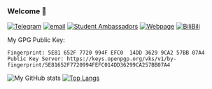 ### Welcome 👋

[![Telegram](https://img.shields.io/static/v1?&logo=telegram&label=telegram&message=@ouutou&color=blue)](https://t.me/ouutou)
[![email](https://img.shields.io/static/v1?&logo=microsoftoffice&logoColor=D83B01&label=email&message=david.wang@kirinou.top&color=D83B01)](mailto:david.wang@kirinou.top)
[![Student Ambassadors](https://img.shields.io/static/v1?&logo=microsoft&logoColor=blue&label=Microsoft%20Learn%20Student%20Ambassadors&message=david.wang@studentambassadors.com&color=blue)](mailto:david.wang@studentambassadors.com)
[![Webpage](https://img.shields.io/static/v1?&label=Webpage&message=blog.davidwang.org&color=66ccff)](https://blog.davidwang.org)
[![BiliBili](https://img.shields.io/static/v1?&logo=bilibili&logoColor=00a1d6&label=BiliBli&message=@David_Y_Wang&color=00a1d6)](https://space.bilibili.com/3788061)

My GPG Public Key:

```text
Fingerprint: 5E81 652F 7720 994F EFC0  14DD 3629 9CA2 57BB 07A4
Public Key Server: https://keys.openpgp.org/vks/v1/by-fingerprint/5E81652F7720994FEFC014DD36299CA257BB07A4
```
![My GitHub stats](https://github-stats.kirinou.top/api?username=david4958606&count_private=true&show_icons=true&theme=github_dark)
[![Top Langs](https://github-stats.kirinou.top/api/top-langs/?username=david4958606&layout=compact&theme=github_dark)](https://github.com/anuraghazra/github-readme-stats)

<!--
**david4958606/david4958606** is a ✨ _special_ ✨ repository because its `README.md` (this file) appears on your GitHub profile.

Here are some ideas to get you started:

- 🔭 I’m currently working on ...
- 🌱 I’m currently learning ...
- 👯 I’m looking to collaborate on ...
- 🤔 I’m looking for help with ...
- 💬 Ask me about ...
- 📫 How to reach me: ...
- 😄 Pronouns: ...
- ⚡ Fun fact: ...
-->
